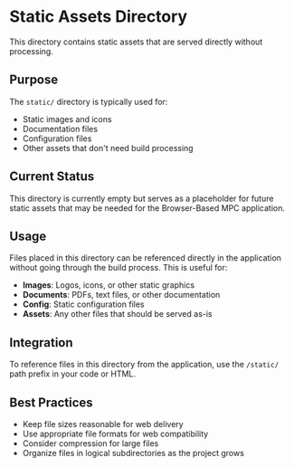 # Static Assets Directory

This directory contains static assets that are served directly without processing.

## Purpose

The `static/` directory is typically used for:

- Static images and icons
- Documentation files
- Configuration files
- Other assets that don't need build processing

## Current Status

This directory is currently empty but serves as a placeholder for future static assets that may be needed for the Browser-Based MPC application.

## Usage

Files placed in this directory can be referenced directly in the application without going through the build process. This is useful for:

- **Images**: Logos, icons, or other static graphics
- **Documents**: PDFs, text files, or other documentation
- **Config**: Static configuration files
- **Assets**: Any other files that should be served as-is

## Integration

To reference files in this directory from the application, use the `/static/` path prefix in your code or HTML.

## Best Practices

- Keep file sizes reasonable for web delivery
- Use appropriate file formats for web compatibility
- Consider compression for large files
- Organize files in logical subdirectories as the project grows
